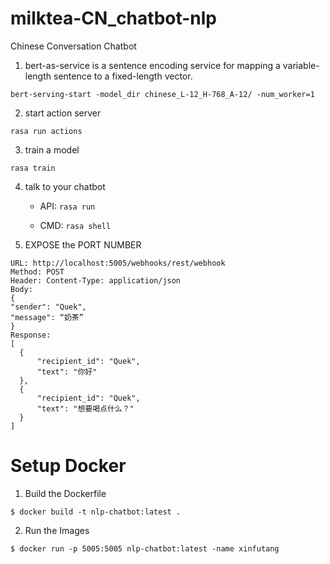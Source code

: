 # milktea-CN_chatbot-nlp
Chinese Conversation Chatbot

1. bert-as-service is a sentence encoding service for mapping a variable-length sentence to a fixed-length vector.

`bert-serving-start -model_dir chinese_L-12_H-768_A-12/ -num_worker=1`

2. start action server

  `rasa run actions`

3. train a model

  `rasa train`

4. talk to your chatbot
   
    + API: `rasa run`

    + CMD: `rasa shell`

5. EXPOSE the PORT NUMBER
  
  ```
  URL: http://localhost:5005/webhooks/rest/webhook
  Method: POST
  Header: Content-Type: application/json
  Body:
  {
  "sender": "Quek",
  "message": “奶茶”
  }
  Response:
  [
    {
        "recipient_id": "Quek",
        "text": "你好"
    },
    {
        "recipient_id": "Quek",
        "text": "想要喝点什么？"
    }
]
  ```

# Setup Docker
1. Build the Dockerfile
```
$ docker build -t nlp-chatbot:latest .
```

2. Run the Images
```
$ docker run -p 5005:5005 nlp-chatbot:latest -name xinfutang
```